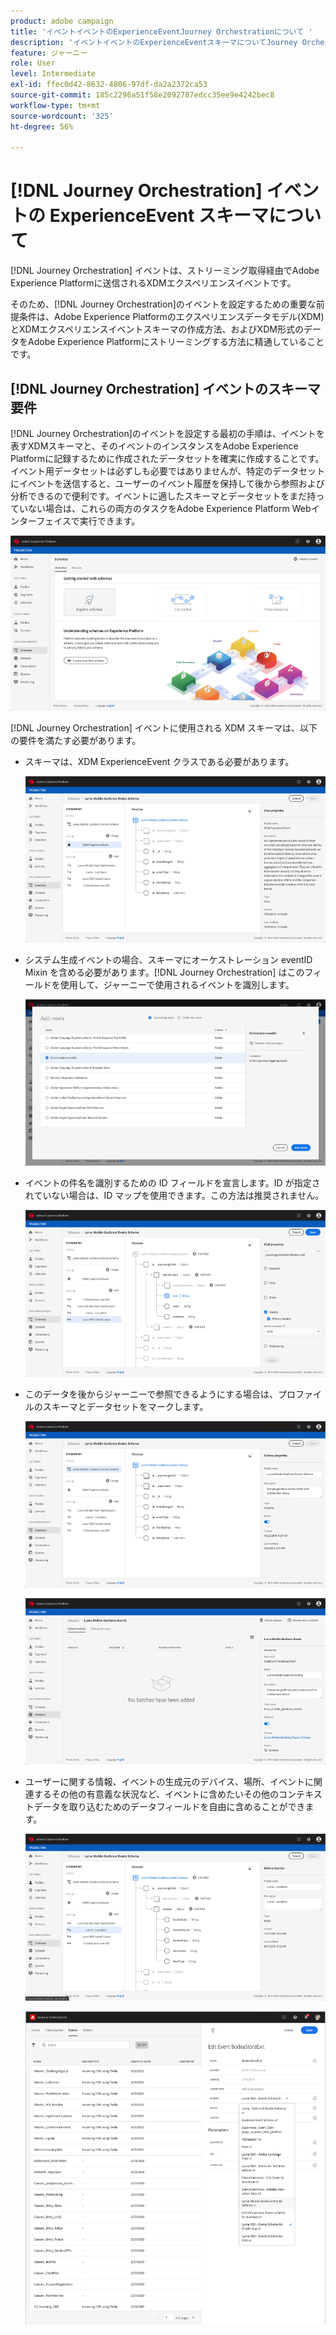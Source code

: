 ```yaml
---
product: adobe campaign
title: 'イベントイベントのExperienceEventJourney Orchestrationについて '
description: 'イベントイベントのExperienceEventスキーマについてJourney Orchestration '
feature: ジャーニー
role: User
level: Intermediate
exl-id: ffec0d42-8632-4806-97df-da2a2372ca53
source-git-commit: 185c2296a51f58e2092787edcc35ee9e4242bec8
workflow-type: tm+mt
source-wordcount: '325'
ht-degree: 56%

---
```


# [!DNL Journey Orchestration] イベントの ExperienceEvent スキーマについて

[!DNL Journey Orchestration] イベントは、ストリーミング取得経由でAdobe Experience Platformに送信されるXDMエクスペリエンスイベントです。

そのため、[!DNL Journey Orchestration]のイベントを設定するための重要な前提条件は、Adobe Experience Platformのエクスペリエンスデータモデル(XDM)とXDMエクスペリエンスイベントスキーマの作成方法、およびXDM形式のデータをAdobe Experience Platformにストリーミングする方法に精通していることです。

## [!DNL Journey Orchestration] イベントのスキーマ要件

[!DNL Journey Orchestration]のイベントを設定する最初の手順は、イベントを表すXDMスキーマと、そのイベントのインスタンスをAdobe Experience Platformに記録するために作成されたデータセットを確実に作成することです。 イベント用データセットは必ずしも必要ではありませんが、特定のデータセットにイベントを送信すると、ユーザーのイベント履歴を保持して後から参照および分析できるので便利です。イベントに適したスキーマとデータセットをまだ持っていない場合は、これらの両方のタスクをAdobe Experience Platform Webインターフェイスで実行できます。

![](../assets/schema1.png)

[!DNL Journey Orchestration] イベントに使用される XDM スキーマは、以下の要件を満たす必要があります。

* スキーマは、XDM ExperienceEvent クラスである必要があります。

   ![](../assets/schema2.png)

* システム生成イベントの場合、スキーマにオーケストレーション eventID Mixin を含める必要があります。[!DNL Journey Orchestration] はこのフィールドを使用して、ジャーニーで使用されるイベントを識別します。

   ![](../assets/schema3.png)

* イベントの件名を識別するための ID フィールドを宣言します。ID が指定されていない場合は、ID マップを使用できます。この方法は推奨されません。

   ![](../assets/schema4.png)

* このデータを後からジャーニーで参照できるようにする場合は、プロファイルのスキーマとデータセットをマークします。

   ![](../assets/schema5.png)

   ![](../assets/schema6.png)

* ユーザーに関する情報、イベントの生成元のデバイス、場所、イベントに関連するその他の有意義な状況など、イベントに含めたいその他のコンテキストデータを取り込むためのデータフィールドを自由に含めることができます。

   ![](../assets/schema7.png)

   ![](../assets/schema8.png)
